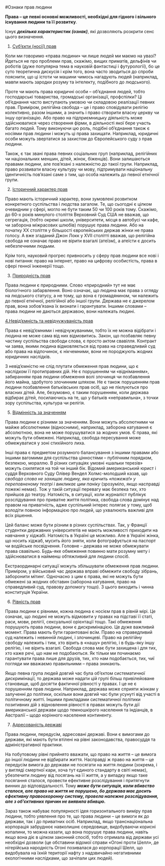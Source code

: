 #Ознаки прав людини
<p><strong>Права &ndash; це певні основні можливості, необхідні для гідного і вільного існування людини та її розвитку</strong>.</p>
<p>Існує <strong><em>декілька характеристик (ознак)</em></strong>, які дозволяють розкрити сенс цього визначення.</p>
<ol>
<li><u> Суб&rsquo;єкти (носії) прав</u></li>
</ol>
<p>Коли ми говоримо &laquo;права людини&raquo; чи лише людей ми маємо на увазі? Йдеться не про проблеми прав, скажімо, вищих приматів, дельфінів чи роботів (дуже популярна тема в науковій фантастиці і футурології), бо це суто теоретична дискусія і крім того, вона часто зводиться до спроби пояснити, що ці істоти чи машини чимось нагадують людей (наприклад, мавпи мають зародки розуму та інтелекту, подібного до людського).</p>
<p>Проте чи мають права юридичні особи &ndash; об&rsquo;єднання людей, тобто господарські товариства, громадські організації, профспілки? Ці об&rsquo;єднання часто виступають умовою чи складовою реалізації певних прав. Приміром, релігійна свобода &ndash; це і право сповідувати релігію колективно, разом іншими, а значить і право створити власну церкву чи іншу організацію. Або право на підприємницьку діяльність може здійснюватися через створення фірми, в діяльності якої бере участь багато людей. Тому виконуючи цю роль, подібні об&rsquo;єднання також є носіями прав людини і можуть ці права захищати. Наприклад, юридичні особи можуть звертатися за захистом до Європейського суду з прав людини. </p>
<p>Також, є так звані права певних соціальних груп (наприклад, релігійних чи національних меншин, дітей, жінок, біженців). Вони залишаються правами людини, але пов&rsquo;язані з належністю до такої групи. Наприклад, право розвивати власну культуру чи мову, підтримувати національну ідентичність пов&rsquo;язані саме з тим, що особа належить до певної етнічної групи. </p>
<ol start="2">
<li><u> Історичний характер прав</u></li>
</ol>
<p>Право мають історичний характер, вони зумовлені розвитком конкретного суспільства і людства загалом. Те, що сьогодні є цілком очевидним у сфері, могло не бути таким 50 чи 100 років тому. Скажімо, до 60-х років минулого століття Верховний Суд США не вважав, що сегрегація, (тобто окремі школи, університети, місця в автобусі чи кафе, чи заборона міжрасових шлюбів) порушує права людини. Або на початку ХХ століття у більшості європейських держав жінки не права голосу. А вже згаданий Джон Локк у ХVII столітті вважав, що релігійна свобода не означає право не вірити взагалі (атеїзм), а атеїсти є досить небезпечними людьми.</p>
<p>Крім того, науковий прогрес привносить у сферу прав людини все нові і нові питання: право на інтернет, право на цифрову особистість, права в сфері генної інженерії тощо.</p>
<ol start="3">
<li><u> Природність прав</u></li>
</ol>
<p>Права людини є природними. Слово &laquo;природний&raquo; тут не має біологічного забарвлення. Воно означає, що людина має права з огляду на людського статусу, а не тому, що вона є громадянином, чи належить до певної етнічної, релігійної або іншої групи. Держава не є джерелом прав, вона зобов&rsquo;язана їх визнати і гарантувати. Іншими словами &ndash; права людини не даються державою, вони належать людині.</p>
<p><u>4.Невід&rsquo;ємність та невідчужуваність прав</u></p>
<p>Права є невід&rsquo;ємними і невідчужуваними, тобто їх не можна відібрати і людина не може сама від них відмовитись. Закон, що позбавляє певну частину суспільства свободи слова, є просто актом свавілля. Контракт чи заява, якими людина відмовляється від права на справедливий суд або права на відпочинок, є нікчемними, вони не породжують жодних юридичних наслідків.</p>
<p>З невід&rsquo;ємністю не слід плутати обмеження прав людини, що є наслідком її протиправних дій. Не є порушенням чи &laquo;відніманням&raquo;, забиранням прав людини обмеження волі злочинця чи позбавлення його майна, здобутого злочинним шляхом. Не є також порушенням прав людини позбавлення батьківських прав осіб, що не піклуються про власних дітей. Але, безумовно, є таким порушенням, коли держава відбирає дітей, посилаючись на те, що у батьків &laquo;неправильна&raquo;, з точки зору суспільства, культура чи релігія.</p>
<ol start="5">
<li><u> Відмінність за значенням</u></li>
</ol>
<p>Права людини є різними за значенням. Вони можуть абсолютними чи майже абсолютними (відносними), наприклад, заборона катування є абсолютною, вона не може порушуватися за жодних умов. Є права, які можуть бути обмежені. Наприклад, свобода пересування може обмежуватися у зоні стихійного лиха.</p>
<p>Інші права є предметом розумного балансування з іншими правами або іншими вагомими для суспільства цінностями &ndash; публічним порядком, безпекою, мораллю. В різних ситуаціях умовні &laquo;шальки терезів&raquo; можуть схилятися на той чи інший бік. Відомий американський юрист і суддя Верховного Суду Олівер Вендел Холмс-молодший казав, що <em>свобода слова не захищає людину, яка кричить &laquo;пожежа!&raquo; у переповненому театрі і викликає цим паніку</em> (зрозуміло, якщо насправді пожежі немає). Тож у такій ситуації перевагу має безпека тих, хто прийшов до театру. Натомість, в ситуації, коли журналіст публікує розслідування про приватне життя політика, свобода слова домінує над правом на приватність, адже суспільний інтерес полягає у тому, щоб володіти повною інформацією про людей, що ухвалюють важливі для всіх рішення.</p>
<p>Цей баланс може бути різним в різних суспільствах. Так, у Франції студентки державних університетів не мають можливості приходити на навчання у хіджабі. Натомість в Україні це можливо. Але в Україні жінка, що носить хіджаб, мусить його зняти, коли фотографується на паспорт чи водійське посвідчення. Головне &ndash; держава не може обмежувати права свавільно. Будь-яке обмеження повинно мати розумну мету і здійснюватися в найменш обтяжливий для людини спосіб.</p>
<p>Екстраординарні ситуації можуть збільшувати обмеження прав людини. Приміром, у військовий час держава вправі обмежити свободу зібрань, заборонити мітинг. Одночасно з цим є права, які не можуть бути обмежені за жодних обставин (заборона катування, право на справедливий суд, правову допомогу тощо). З цього виходить і чинна конституція України.</p>
<ol start="6">
<li><u> Рівність прав</u></li>
</ol>
<p>Права людини є рівними, кожна людина є носієм прав в рівній мірі. Це означає, що людині не можуть відмовити у правах на підставі її статі, раси, мови, релігії, сексуальної орієнтації тощо. Такі обмеження порушують права людини, вони є дискримінацією. Це дуже важливий момент. Права мають бути гарантовані всім. Право на справедливий суд належить і невинній людині, і злочинцеві. Право на релігійну свободу належить і тим, хто вірить в &laquo;нашу&raquo; релігію, і в будь-яку іншу релігію, і не вірить взагалі. Свобода слова має бути захищена і для тих, хто каже речі, що нам не подобаються. Як тільки ми починаємо гарантувати права лише для друзів, тих, хто нам подобається, тих, чиї погляди ми вважаємо правильними &ndash; права зникають. </p>
<p>Якщо певна група людей довгий час була об&rsquo;єктом систематичної дискримінації, то держава може надати цій групі більш привілейоване становище, щоб досягти фактичної рівності у правах. І це не є порушенням прав людини. Наприклад, держава може сприяти жінкам у залученні до політики, оскільки вони довгий час були усунуті від участі в політичному житті. Іншими прикладами систематичної політики позитивних дій з відновлення рівності в правах можуть бути дії американської держави щодо темношкірого населення та індіанців, в Австралії &ndash; щодо корінного населення континенту.</p>
<ol start="7">
<li><u> Адресованість державі </u></li>
</ol>
<p>Права людини, передусім, адресовані державі. Вони є вимогами до держави, які мають бути втілені на рівні законодавства, правосуддя та адміністративної практики. </p>
<p>На побутовому рівні прийнято вважати, що право на життя &ndash; це вимога до іншої людини не відбирати життя. Насправді ж право на життя &ndash; це передусім вимога до держави не посягати на життя людини (зокрема, і у вигляді смертної кари, хоча тут єдиного стандарту в світі немає), убезпечити людину від посягань на її життя, а у випадку якщо таке посягання сталося, провести ефективне розслідування і притягнути винних до відповідальності. Тому <strong><em>може бути ситуація, коли вбивство сталося, але право на життя не порушено, бо держава має досить ефективну правоохоронну систему, провела належне розслідування, але з об&rsquo;єктивних причин не виявила вбивцю. </em></strong></p>
<p>Зараз також набуває популярності ідея горизонтального виміру прав людини, тобто уявлення про те, що права людини &ndash; це вимоги як до держави, так і до приватних осіб. Наприклад, якщо транснаціональна корпорація забруднює навколишнє середовище, видобуваючи корисні копалини, то можна казати, що вона порушує права людини, навіть якщо вона діє в цілком законний спосіб, тобто отримала від держави усі необхідні дозволи (це обставини відомої справи &laquo;Огоні проти Шелл&raquo;, де нігерійська народність Огоні позивалася до корпорації Шелл, що видобувала на їхній території нафту з надзвичайно негативними екологічними наслідками, що зачіпали цих людей).</p>
